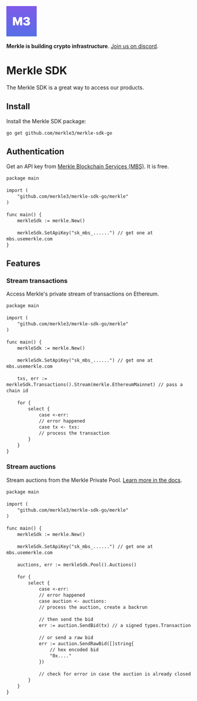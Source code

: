 ![Logo](public/logo.png)

**Merkle is building crypto infrastructure**. [Join us on discord](https://discord.gg/Q9Dc7jVX6c).

# Merkle SDK

The Merkle SDK is a great way to access our products.

## Install

Install the Merkle SDK package:

```
go get github.com/merkle3/merkle-sdk-go
```

## Authentication

Get an API key from [Merkle Blockchain Services (MBS)](https://mbs.usemerkle.com). It is free.

```golang
package main

import (
    "github.com/merkle3/merkle-sdk-go/merkle"
)

func main() {
    merkleSdk := merkle.New()

    merkleSdk.SetApiKey("sk_mbs_......") // get one at mbs.usemerkle.com
}
```

## Features

### Stream transactions

Access Merkle's private stream of transactions on Ethereum.

```golang
package main

import (
    "github.com/merkle3/merkle-sdk-go/merkle"
)

func main() {
    merkleSdk := merkle.New()

    merkleSdk.SetApiKey("sk_mbs_......") // get one at mbs.usemerkle.com

    txs, err := merkleSdk.Transactions().Stream(merkle.EthereumMainnet) // pass a chain id

    for {
        select {
            case <-err:
            // error happened
            case tx <- txs:
            // process the transaction
        }
    }
}
```

### Stream auctions

Stream auctions from the Merkle Private Pool. [Learn more in the docs](https://docs.usemerkle.com/private-pool/what-is-merkle-private-pool).

```golang
package main

import (
    "github.com/merkle3/merkle-sdk-go/merkle"
)

func main() {
    merkleSdk := merkle.New()

    merkleSdk.SetApiKey("sk_mbs_......") // get one at mbs.usemerkle.com

    auctions, err := merkleSdk.Pool().Auctions()

    for {
        select {
            case <-err:
            // error happened
            case auction <- auctions:
            // process the auction, create a backrun

            // then send the bid
            err := auction.SendBid(tx) // a signed types.Transaction

            // or send a raw bid
            err := auction.SendRawBid([]string{
                // hex encoded bid
                "0x...."
            })

            // check for error in case the auction is already closed
        }
    }
}
```

<!-- ### Send bundles

Send bundles to Merkle's high performance low latency builder.

```golang
package main

import (
    "github.com/merkle3/merkle-sdk-go/merkle"
)

func main() {
    merkleSdk := merkle.New()

    merkleSdk.SetApiKey("sk_mbs_......") // get one at mbs.usemerkle.com

    builder := merkleSdk.Builder()

    err := builder.SendBundle(&merkle.Bundle{
        Transactions: []merkle.BundleTx{
            merkle.Tx(tx).CanRevert(),
            merkle.RawTx("0x.....")
        },
        TargetBlock: 300000,
    })

    // check for error
}
``` -->